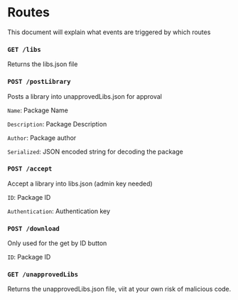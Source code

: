 # Routes
This document will explain what events are triggered by which routes

### `GET /libs`
Returns the libs.json file

### `POST /postLibrary`
Posts a library into unapprovedLibs.json for approval

`Name`: Package Name

`Description`: Package Description

`Author`: Package author

`Serialized`: JSON encoded string for decoding the package

### `POST /accept`
Accept a library into libs.json (admin key needed)

`ID`: Package ID

`Authentication`: Authentication key

### `POST /download`
Only used for the get by ID button

`ID`: Package ID

### `GET /unapprovedLibs`
Returns the unapprovedLibs.json file, viit at your own risk of malicious code.